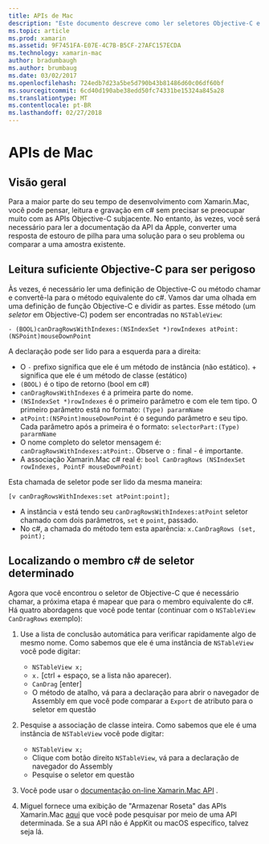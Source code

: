 ```yaml
---
title: APIs de Mac
description: "Este documento descreve como ler seletores Objective-C e como localizar seus métodos c# correspondentes."
ms.topic: article
ms.prod: xamarin
ms.assetid: 9F7451FA-E07E-4C7B-B5CF-27AFC157ECDA
ms.technology: xamarin-mac
author: bradumbaugh
ms.author: brumbaug
ms.date: 03/02/2017
ms.openlocfilehash: 724edb7d23a5be5d790b43b81486d60c06df60bf
ms.sourcegitcommit: 6cd40d190abe38edd50fc74331be15324a845a28
ms.translationtype: MT
ms.contentlocale: pt-BR
ms.lasthandoff: 02/27/2018
---
```

# <a name="mac-apis"></a>APIs de Mac

## <a name="overview"></a>Visão geral

Para a maior parte do seu tempo de desenvolvimento com Xamarin.Mac, você pode pensar, leitura e gravação em c# sem precisar se preocupar muito com as APIs Objective-C subjacente. No entanto, às vezes, você será necessário para ler a documentação da API da Apple, converter uma resposta de estouro de pilha para uma solução para o seu problema ou comparar a uma amostra existente.

## <a name="reading-enough-objective-c-to-be-dangerous"></a>Leitura suficiente Objective-C para ser perigoso

Às vezes, é necessário ler uma definição de Objective-C ou método chamar e convertê-la para o método equivalente do c#. Vamos dar uma olhada em uma definição de função Objective-C e dividir as partes. Esse método (um *seletor* em Objective-C) podem ser encontradas no `NSTableView`:

```objc
- (BOOL)canDragRowsWithIndexes:(NSIndexSet *)rowIndexes atPoint:(NSPoint)mouseDownPoint
```

A declaração pode ser lido para a esquerda para a direita:

- O `-` prefixo significa que ele é um método de instância (não estático). + significa que ele é um método de classe (estático)
- `(BOOL)` é o tipo de retorno (bool em c#)
- `canDragRowsWithIndexes` é a primeira parte do nome.
- `(NSIndexSet *)rowIndexes` é o primeiro parâmetro e com ele tem tipo. O primeiro parâmetro está no formato: `(Type) pararmName`
- `atPoint:(NSPoint)mouseDownPoint` é o segundo parâmetro e seu tipo. Cada parâmetro após a primeira é o formato: `selectorPart:(Type) pararmName`
- O nome completo do seletor mensagem é: `canDragRowsWithIndexes:atPoint:`. Observe o `:` final - é importante.
- A associação Xamarin.Mac c# real é: `bool CanDragRows (NSIndexSet rowIndexes, PointF mouseDownPoint)`

Esta chamada de seletor pode ser lido da mesma maneira:

```objc
[v canDragRowsWithIndexes:set atPoint:point];
```

- A instância `v` está tendo seu `canDragRowsWithIndexes:atPoint` seletor chamado com dois parâmetros, `set` e `point`, passado.
- No c#, a chamada do método tem esta aparência: `x.CanDragRows (set, point);`

<a name="finding_selector" />

## <a name="finding-the-c-member-for-a-given-selector"></a>Localizando o membro c# de seletor determinado

Agora que você encontrou o seletor de Objective-C que é necessário chamar, a próxima etapa é mapear que para o membro equivalente do c#. Há quatro abordagens que você pode tentar (continuar com o `NSTableView CanDragRows` exemplo):

1. Use a lista de conclusão automática para verificar rapidamente algo de mesmo nome. Como sabemos que ele é uma instância de `NSTableView` você pode digitar:

    - `NSTableView x;`
    - `x.` [ctrl + espaço, se a lista não aparecer).
    - `CanDrag` [enter]
    - O método de atalho, vá para a declaração para abrir o navegador de Assembly em que você pode comparar a `Export` de atributo para o seletor em questão

2. Pesquise a associação de classe inteira. Como sabemos que ele é uma instância de `NSTableView` você pode digitar:

    - `NSTableView x;`
    - Clique com botão direito `NSTableView`, vá para a declaração de navegador do Assembly
    - Pesquise o seletor em questão

3. Você pode usar o [documentação on-line Xamarin.Mac API](https://developer.xamarin.com/api/root/monomac-lib/) .

4. Miguel fornece uma exibição de "Armazenar Roseta" das APIs Xamarin.Mac [aqui](http://tirania.org/tmp/rosetta.html) que você pode pesquisar por meio de uma API determinada. Se a sua API não é AppKit ou macOS específico, talvez seja lá.

<!--
Note: In some cases, the assembly browser can hit a bug where it will open but not jump to the right definition. Keep that tab open, switch back to your source code and try again.
Note: The assembly browser tricks currently only works with Xamarin.Mac Classic. This will be fixed in a future version.
-->
